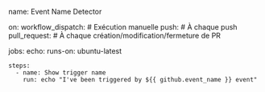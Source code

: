 name: Event Name Detector

on:
workflow_dispatch:   # Exécution manuelle
push:                # À chaque push
pull_request:        # À chaque création/modification/fermeture de PR

jobs:
echo:
runs-on: ubuntu-latest

    steps:
      - name: Show trigger name
        run: echo "I've been triggered by ${{ github.event_name }} event"
